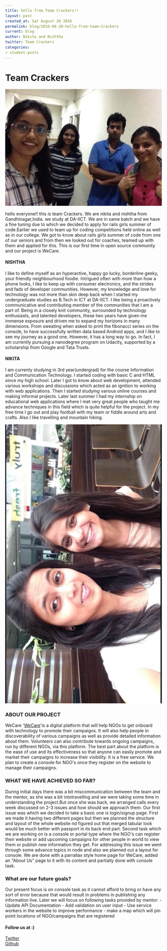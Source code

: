 ```yaml
---
title: hello from Team Crackers!!
layout: post
created_at: Sat August 20 2016
permalink: blog/2016-08-20-hello-from-team-Crackers
current: blog
author: Nikita and Nishtha
twitter: Team Crackers
categories:
- student-posts
---
```


# **Team Crackers**

![Team Crackers](/img/blog/2016/teamCrackers1.jpg)    

hello everyone!!
this is team Crackers. We are nikita and nishtha from Gandhinagar,India.
we study at DA-IICT. We are in same batch and we have a fine tuning due to which we decided to apply for rails girls summer of code.Earlier we used to team up for coding competitions held online as well as in our college. We got to know about rails girls summer of code from one of our seniors and from then we looked out for coaches, teamed up with them and applied for this. This is our first time in open source community and our project is WeCare. 


#### **NISHTHA**
I like to define myself as an hyperactive, happy go lucky, borderline geeky, your friendly neighbourhood foodie. Intrigued often with more than how a phone looks, I like to keep up with consumer electronics, and the strides and fads of developer communities. However, my knowledge and love for technology was not more than skin deep back when I started my undergraduate studies as B.Tech in ICT at DA-IICT. I like being a proactively communicative and contributing member of the communities that I am a part of. 
Being in a closely knit community, surrounded by technology enthusiasts, and talented developers, these two years have given me immense exposure and driven me to expand my horizons in many dimensions. From sweating when asked to print the fibonacci series on the console, to have successfully written data based Android apps, and I like to see my journey as a good one. However, it has a long way to go. In fact, I am currently pursuing a nanodegree program on Udacity, supported by a scholarship from Google and Tata Trusts.


#### **NIKITA**
I am currenty studying in 3rd year(undergrad) for the course Information and Communication Technology. I started coding with basic C and HTML since my high school. Later I got to know about web development, attended various workshops and discussions which acted as an ignition to working with web applications. Then I started studying various online courses and making informal projects. Later last summer I had my internship on educational web applications where I met very great people who taught me advance techniques in this field which is quite helpful for the project. In my free time I go out and play football with my team or fiddle around arts and crafts. Also I like travelling and mountain hiking.

![Team Crakers](/img/blog/2016/teamCrackers2.jpg)

### **ABOUT OUR PROJECT**

WeCare '[WeCare](https://github.com/hkasera/WeCare "WeCare")'is a digital platform that will help NGOs to get onboard with technology to promote their campaigns. It will also help people in discoverability of various campaigns as well as provide detailed information about them. Volunteers can also contribute towards ongoing campaigns, run by different NGOs, via this platform. The best part about the platform is the ease of use and its effectiveness so that anyone can easily promote and market their campaigns to increase their visibility. It is a free service. We plan to create a console for NGO's once they register on the website to manage their campaigns.

### **WHAT WE HAVE ACHIEVED SO FAR?**

During initial days there was a bit miscommunication between the team and the mentor, as she was a bit intotravelling and we were taking some time in understanding the project.But once she was back, we arranged calls every week discussed on 2-3 issues and how should we approach them. Our first issue was which we decided to take a basic one is login/signup page. First we made it having two different pages but then we planned the structure and layout of the whole website nd figured out that merged tabular look would be much better with passport in its back end part. Second task which we are working on is a console or portal type where the NGO's can register their website or add upcoming campaigns for other people in world to view them or publish new information they get. For addressing this issue we went through some advance topics in node and also we planned out a layout for console. We are done with a parrallax style home page for WeCare, added an "About Us" page to it with its content and partially done with console task.


### **What are our future goals?**

Our present focus is on console task as it cannot afford to bring or have any sort of error because that would result in problems in publishing any information live. Later we will focus on following tasks provided by mentor:
	- Update API Documentation
	- Add validation on user input
	- Use service workers in the website to improve performance
	- make a map which will pin point locations of NGO/campaigns that are registered


#### **Follow us at :)**

[Twitter](https://twitter.com/Team_crackers)  
[Github](https://github.com/TeamCrackersRgsoc)